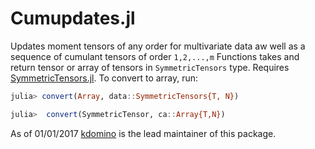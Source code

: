 # Cumupdates.jl

Updates moment tensors of any order for multivariate data aw well as a sequence of cumulant tensors of order `1,2,...,m`
Functions takes and return tensor or array of tensors in `SymmetricTensors` type. Requires [SymmetricTensors.jl](https://github.com/ZKSI/SymmetricTensors.jl). To convert to array, run:

```julia
julia> convert(Array, data::SymmetricTensors{T, N})
```


```julia
julia>  convert(SymmetricTensor, ca::Array{T,N})
```

As of 01/01/2017 [kdomino](https://github.com/kdomino) is the lead maintainer of this package.
